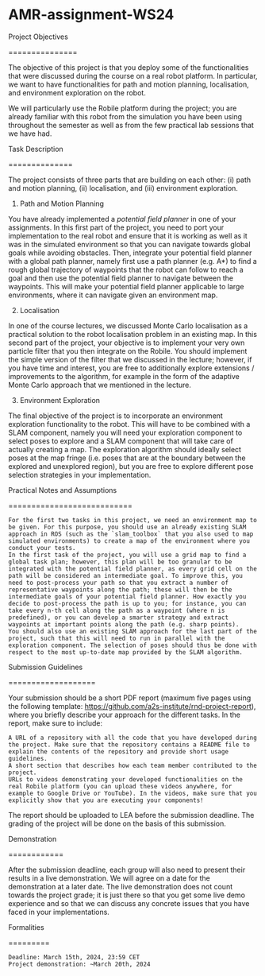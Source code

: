 # AMR-assignment-WS24

Project Objectives

===============

The objective of this project is that you deploy some of the functionalities that were discussed during the course on a real robot platform. In particular, we want to have functionalities for path and motion planning, localisation, and environment exploration on the robot.

We will particularly use the Robile platform during the project; you are already familiar with this robot from the simulation you have been using throughout the semester as well as from the few practical lab sessions that we have had.

Task Description

==============

The project consists of three parts that are building on each other: (i) path and motion planning, (ii) localisation, and (iii) environment exploration.

1. Path and Motion Planning

You have already implemented a *potential field planner* in one of your assignments. In this first part of the project, you need to port your implementation to the real robot and ensure that it is working as well as it was in the simulated environment so that you can navigate towards global goals while avoiding obstacles. Then, integrate your potential field planner with a global path planner, namely first use a path planner (e.g. A*) to find a rough global trajectory of waypoints that the robot can follow to reach a goal and then use the potential field planner to navigate between the waypoints. This will make your potential field planner applicable to large environments, where it can navigate given an environment map.

2. Localisation

In one of the course lectures, we discussed Monte Carlo localisation as a practical solution to the robot localisation problem in an existing map. In this second part of the project, your objective is to implement your very own particle filter that you then integrate on the Robile. You should implement the simple version of the filter that we discussed in the lecture; however, if you have time and interest, you are free to additionally explore extensions / improvements to the algorithm, for example in the form of the adaptive Monte Carlo approach that we mentioned in the lecture.

3. Environment Exploration

The final objective of the project is to incorporate an environment exploration functionality to the robot. This will have to be combined with a SLAM component, namely you will need your exploration component to select poses to explore and a SLAM component that will take care of actually creating a map. The exploration algorithm should ideally select poses at the map fringe (i.e. poses that are at the boundary between the explored and unexplored region), but you are free to explore different pose selection strategies in your implementation.

Practical Notes and Assumptions

===========================

    For the first two tasks in this project, we need an environment map to be given. For this purpose, you should use an already existing SLAM approach in ROS (such as the `slam_toolbox` that you also used to map simulated environments) to create a map of the environment where you conduct your tests.
    In the first task of the project, you will use a grid map to find a global task plan; however, this plan will be too granular to be integrated with the potential field planner, as every grid cell on the path will be considered an intermediate goal. To improve this, you need to post-process your path so that you extract a number of representative waypoints along the path; these will then be the intermediate goals of your potential field planner. How exactly you decide to post-process the path is up to you; for instance, you can take every n-th cell along the path as a waypoint (where n is predefined), or you can develop a smarter strategy and extract waypoints at important points along the path (e.g. sharp points).
    You should also use an existing SLAM approach for the last part of the project, such that this will need to run in parallel with the exploration component. The selection of poses should thus be done with respect to the most up-to-date map provided by the SLAM algorithm.

Submission Guidelines

===================

Your submission should be a short PDF report (maximum five pages using the following template: https://github.com/a2s-institute/rnd-project-report), where you briefly describe your approach for the different tasks. In the report, make sure to include:

    A URL of a repository with all the code that you have developed during the project. Make sure that the repository contains a README file to explain the contents of the repository and provide short usage guidelines.
    A short section that describes how each team member contributed to the project.
    URLs to videos demonstrating your developed functionalities on the real Robile platform (you can upload these videos anywhere, for example to Google Drive or YouTube). In the videos, make sure that you explicitly show that you are executing your components!

The report should be uploaded to LEA before the submission deadline. The grading of the project will be done on the basis of this submission.

Demonstration

============

After the submission deadline, each group will also need to present their results in a live demonstration. We will agree on a date for the demonstration at a later date. The live demonstration does not count towards the project grade; it is just there so that you get some live demo experience and so that we can discuss any concrete issues that you have faced in your implementations.

Formalities

=========

    Deadline: March 15th, 2024, 23:59 CET
    Project demonstration: ~March 20th, 2024

